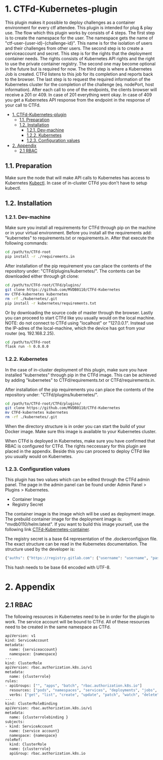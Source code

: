 # 1. CTFd-Kubernetes-plugin

This plugin makes it possible to deploy challenges as a container environment for every ctf attendee. This plugin is intended for plug & play use. The flow which this plugin works by consists of 4 steps. The first step is to create the namespace for the user. The namespace gets the name of "ctf-user-{user-id}-{challenge-id}". This name is for the isolation of users and their challenges from other users. The second step is to create a serviceaccount and secret. This step is for the rights that the deployment container needs. The rights consists of Kubernetes API rights and the right to use the private container registry. The second one may become optional in the future but is required for now. The third step is where a Kubernetes Job is created. CTFd listens to this job for its completion and reports back to the browser. The last step is to request the required information of the Kubernetes cluster for the completion of the challenge (eq. nodePort, host information). After each call to one of the endpoints, the clients browser will receive a 201 or 409. In case of 201 everything went okay. In case of 409 you get a Kubernetes API response from the endpoint in the response of your call to CTFd.

- [1. CTFd-Kubernetes-plugin](#1-ctfd-kubernetes-plugin)
  - [1.1. Preparation](#11-preparation)
  - [1.2. Installation](#12-installation)
    - [1.2.1. Dev-machine](#121-dev-machine)
    - [1.2.2. Kubernetes](#122-kubernetes)
    - [1.2.3. Configuration values](#123-configuration-values)
- [2. Appendix](#2-appendix)
  - [2.1 RBAC](#21-rbac)

## 1.1. Preparation

Make sure the node that will make API calls to Kubernetes has access to Kubernetes [Kubectl](https://kubernetes.io/docs/tasks/tools/). In case of in-cluster CTFd you don't have to setup kubectl.

## 1.2. Installation

### 1.2.1. Dev-machine

Make sure you install all requirements for CTFd through pip on the machine or in your virtual environment. Before you install all the requirements add: "kubernetes" to requirements.txt or requirements.in. After that execute the following commands:
```Bash
cd /path/to/CTFd-root
pip install -r ./requirements.in
```

After installation of the pip requirement you can place the contents of the repository under: "CTFd/plugins/kubernetes/". The contents can be downloaded either through git clone:
```Bash
cd /path/to/CTFd-root/CTFd/plugins/
git clone https://github.com/MVDB0110/CTFd-Kubernetes
mv CTFd-kubernetes kubernetes
rm -rf ./kubernetes/.git
pip install -r kubernetes/requirements.txt
```
Or by downloading the source code of master through the browser. Lastly you can proceed to start CTFd like you usually would on the local machine. NOTE: do not connect to CTFd using "localhost" or "127.0.0.1". Instead use the IP-adres of the local-machine, which the device has got from your router (eq. 192.168.2.25).

```Bash
cd /path/to/CTFd-root
flask run -h 0.0.0.0
```

### 1.2.2. Kubernetes

In the case of in-cluster deployment of this plugin, make sure you have installed "kubernetes" through pip in the CTFd image. This can be achieved by adding "kubernetes" to CTFd/requirements.txt or CTFd/requirements.in.

After installation of the pip requirements you can place the contents of the repository under: "CTFd/plugins/kubernetes/".
```Bash
cd /path/to/CTFd-root/CTFd/plugins/
git clone https://github.com/MVDB0110/CTFd-Kubernetes
mv CTFd-kubernetes kubernetes
rm -rf ./kubernetes/.git
```

When the directory structure is in order you can start the build of your Docker image. Make sure this image is available to your Kubernetes cluster.

When CTFd is deployed in Kubernetes, make sure you have confirmed that RBAC is configured for CTFd. The rights neccessary for this plugin are placed in the appendix. Beside this you can proceed to deploy CTFd like you usually would on Kubernetes.

### 1.2.3. Configuration values

This plugin has two values which can be edited through the CTFd admin panel. The page in the admin panel can be found under Admin Panel > Plugins > Kubernetes.

- Container Image
- Registry Secret

The container image is the image which will be used as deployment image. The prebuild container image for the deployment image is: "mvdb0110/helm:latest". If you want to build this image yourself, use the following link [CTFd-Kubernetes-container](https://github.com/MVDB0110/CTFd-kubernetes-container). <br />

The registry secret is a base 64 representation of the .dockerconfigjson file. The exact structure can be read in the Kubernetes documentation. The structure used by the developer is:

```Bash
{"auths": {"https://registry.gitlab.com": {"username": "username", "password": "password", "email": "example@github.com", "auth": "base64(username:password)"}}}
```

This hash needs to be base 64 encoded with UTF-8.

# 2. Appendix
## 2.1 RBAC

The following resources in Kubernetes need to be in order for the plugin to work. The service account will be bound to CTFd. All of these resources need to be created in the same namespace as CTFd.
```Bash
apiVersion: v1
kind: ServiceAccount
metadata:
  name: {serviceaccount}
  namespace: {namespace}
---
kind: ClusterRole
apiVersion: rbac.authorization.k8s.io/v1
metadata:
  name: {clusterrole}
rules:
- apiGroups: ["", "apps", "batch", "rbac.authorization.k8s.io"]
  resources: ["pods", "namespaces", "services", "deployments", "jobs", "roles", "rolebindings", "nodes", "secrets"]
  verbs: ["get", "list", "create", "update", "patch", "watch", "delete", "deletecollection"]
---
kind: ClusterRoleBinding
apiVersion: rbac.authorization.k8s.io/v1
metadata:
  name: {clusterrolebinding }
subjects:
- kind: ServiceAccount
  name: {service account}
  namespace: {namespace}
roleRef:
  kind: ClusterRole
  name: {clusterrole}
  apiGroup: rbac.authorization.k8s.io
```
